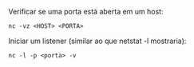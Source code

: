 Verificar se uma porta está aberta em um host:

    nc -vz <HOST> <PORTA>

Iniciar um listener (similar ao que netstat -l mostraria):

    nc -l -p <porta> -v
